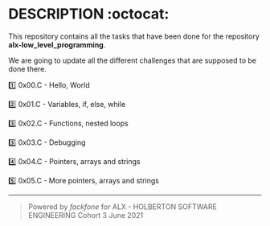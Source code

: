 # DESCRIPTION :octocat:

This repository contains all the tasks that have been done for the repository __alx-low_level_programming__.

We are going to update all the different challenges that are supposed to be done there.

:one: 0x00.C - Hello, World

:two: 0x01.C - Variables, if, else, while

:three: 0x02.C - Functions, nested loops

:three: 0x03.C - Debugging

:four: 0x04.C - Pointers, arrays and strings

:five: 0x05.C - More pointers, arrays and strings



*********************************************************************************
> Powered by *fackfone* for ALX - HOLBERTON SOFTWARE ENGINEERING Cohort 3 June 2021
